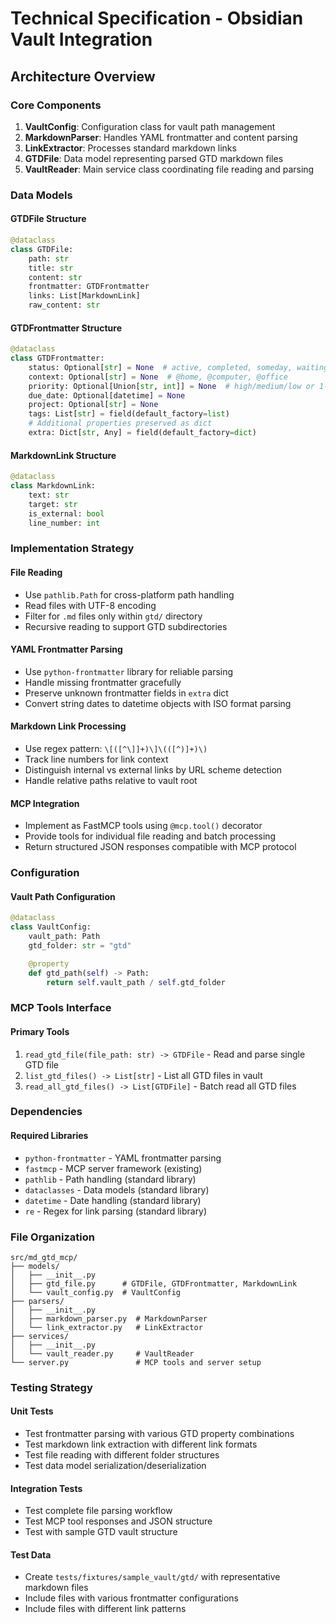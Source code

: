 # Technical Specification - Obsidian Vault Integration

## Architecture Overview

### Core Components

1. **VaultConfig**: Configuration class for vault path management
2. **MarkdownParser**: Handles YAML frontmatter and content parsing
3. **LinkExtractor**: Processes standard markdown links
4. **GTDFile**: Data model representing parsed GTD markdown files
5. **VaultReader**: Main service class coordinating file reading and parsing

### Data Models

#### GTDFile Structure
```python
@dataclass
class GTDFile:
    path: str
    title: str
    content: str
    frontmatter: GTDFrontmatter
    links: List[MarkdownLink]
    raw_content: str
```

#### GTDFrontmatter Structure
```python
@dataclass
class GTDFrontmatter:
    status: Optional[str] = None  # active, completed, someday, waiting
    context: Optional[str] = None  # @home, @computer, @office
    priority: Optional[Union[str, int]] = None  # high/medium/low or 1-5
    due_date: Optional[datetime] = None
    project: Optional[str] = None
    tags: List[str] = field(default_factory=list)
    # Additional properties preserved as dict
    extra: Dict[str, Any] = field(default_factory=dict)
```

#### MarkdownLink Structure
```python
@dataclass
class MarkdownLink:
    text: str
    target: str
    is_external: bool
    line_number: int
```

### Implementation Strategy

#### File Reading
- Use `pathlib.Path` for cross-platform path handling
- Read files with UTF-8 encoding
- Filter for `.md` files only within `gtd/` directory
- Recursive reading to support GTD subdirectories

#### YAML Frontmatter Parsing
- Use `python-frontmatter` library for reliable parsing
- Handle missing frontmatter gracefully
- Preserve unknown frontmatter fields in `extra` dict
- Convert string dates to datetime objects with ISO format parsing

#### Markdown Link Processing
- Use regex pattern: `\[([^\]]+)\]\(([^)]+)\)`
- Track line numbers for link context
- Distinguish internal vs external links by URL scheme detection
- Handle relative paths relative to vault root

#### MCP Integration
- Implement as FastMCP tools using `@mcp.tool()` decorator
- Provide tools for individual file reading and batch processing
- Return structured JSON responses compatible with MCP protocol

### Configuration

#### Vault Path Configuration
```python
@dataclass
class VaultConfig:
    vault_path: Path
    gtd_folder: str = "gtd"

    @property
    def gtd_path(self) -> Path:
        return self.vault_path / self.gtd_folder
```

### MCP Tools Interface

#### Primary Tools
1. `read_gtd_file(file_path: str) -> GTDFile` - Read and parse single GTD file
2. `list_gtd_files() -> List[str]` - List all GTD files in vault
3. `read_all_gtd_files() -> List[GTDFile]` - Batch read all GTD files

### Dependencies

#### Required Libraries
- `python-frontmatter` - YAML frontmatter parsing
- `fastmcp` - MCP server framework (existing)
- `pathlib` - Path handling (standard library)
- `dataclasses` - Data models (standard library)
- `datetime` - Date handling (standard library)
- `re` - Regex for link parsing (standard library)

### File Organization

```
src/md_gtd_mcp/
├── models/
│   ├── __init__.py
│   ├── gtd_file.py      # GTDFile, GTDFrontmatter, MarkdownLink
│   └── vault_config.py  # VaultConfig
├── parsers/
│   ├── __init__.py
│   ├── markdown_parser.py  # MarkdownParser
│   └── link_extractor.py   # LinkExtractor
├── services/
│   ├── __init__.py
│   └── vault_reader.py     # VaultReader
└── server.py               # MCP tools and server setup
```

### Testing Strategy

#### Unit Tests
- Test frontmatter parsing with various GTD property combinations
- Test markdown link extraction with different link formats
- Test file reading with different folder structures
- Test data model serialization/deserialization

#### Integration Tests
- Test complete file parsing workflow
- Test MCP tool responses and JSON structure
- Test with sample GTD vault structure

#### Test Data
- Create `tests/fixtures/sample_vault/gtd/` with representative markdown files
- Include files with various frontmatter configurations
- Include files with different link patterns
